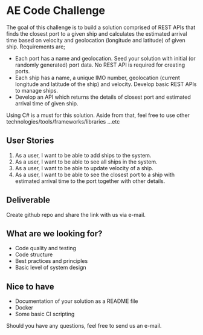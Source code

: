 # AE Code Challenge

The goal of this challenge is to build a solution comprised of REST APIs that finds the closest port to a given ship and calculates the estimated arrival time based on velocity and geolocation (longitude and latitude) of given ship. Requirements are;

* Each port has a name and geolocation. Seed your solution with initial (or randomly generated) port data. No REST API is required for creating ports. 
* Each ship has a name, a unique IMO number, geolocation (current longitude and latitude of the ship) and velocity. Develop basic REST APIs to manage ships.
* Develop an API which returns the details of closest port and estimated arrival time of given ship.

Using C# is a must for this solution. Aside from that, feel free to use other technologies/tools/frameworks/libraries ...etc

## User Stories
1. As a user, I want to be able to add ships to the system.
2. As a user, I want to be able to see all ships in the system.
3. As a user, I want to be able to update velocity of a ship.
4. As a user, I want to be able to see the closest port to a ship with estimated arrival time to the port together with other details.

## Deliverable

Create github repo and share the link with us via e-mail.

## What are we looking for?

* Code quality and testing
* Code structure
* Best practices and principles
* Basic level of system design

## Nice to have

* Documentation of your solution as a README file
* Docker
* Some basic CI scripting

 Should you have any questions, feel free to send us an e-mail.